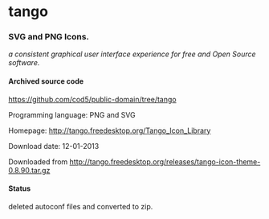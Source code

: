 # tango #

### SVG and PNG Icons. ###

*a consistent graphical user interface experience for free and Open Source software.*

#### Archived source code ####
https://github.com/cod5/public-domain/tree/tango

Programming language: PNG and SVG

Homepage: http://tango.freedesktop.org/Tango_Icon_Library

Download date: 12-01-2013

Downloaded from http://tango.freedesktop.org/releases/tango-icon-theme-0.8.90.tar.gz

#### Status ####
deleted autoconf files and converted to zip.

